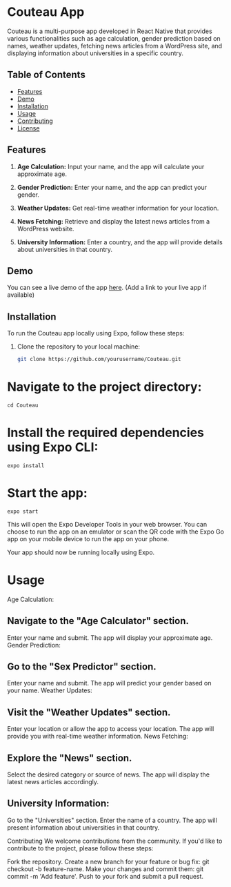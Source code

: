 # Couteau App

Couteau is a multi-purpose app developed in React Native that provides various functionalities such as age calculation, gender prediction based on names, weather updates, fetching news articles from a WordPress site, and displaying information about universities in a specific country.

## Table of Contents

- [Features](#features)
- [Demo](#demo)
- [Installation](#installation)
- [Usage](#usage)
- [Contributing](#contributing)
- [License](#license)

## Features

1. **Age Calculation:** Input your name, and the app will calculate your approximate age.

2. **Gender Prediction:** Enter your name, and the app can predict your gender.

3. **Weather Updates:** Get real-time weather information for your location.

4. **News Fetching:** Retrieve and display the latest news articles from a WordPress website.

5. **University Information:** Enter a country, and the app will provide details about universities in that country.

## Demo

You can see a live demo of the app [here](#). (Add a link to your live app if available)

## Installation

To run the Couteau app locally using Expo, follow these steps:

1. Clone the repository to your local machine:

   ```bash
   git clone https://github.com/yourusername/Couteau.git
# Navigate to the project directory:

    cd Couteau

# Install the required dependencies using Expo CLI:

    expo install
    
# Start the app:
    expo start

This will open the Expo Developer Tools in your web browser. You can choose to run the app on an emulator or scan the QR code with the Expo Go app on your mobile device to run the app on your phone.

Your app should now be running locally using Expo.

# Usage
Age Calculation:

## Navigate to the "Age Calculator" section.
Enter your name and submit.
The app will display your approximate age.
Gender Prediction:

## Go to the "Sex Predictor" section.
Enter your name and submit.
The app will predict your gender based on your name.
Weather Updates:

## Visit the "Weather Updates" section.
Enter your location or allow the app to access your location.
The app will provide you with real-time weather information.
News Fetching:

## Explore the "News" section.
Select the desired category or source of news.
The app will display the latest news articles accordingly.

## University Information:
Go to the "Universities" section.
Enter the name of a country.
The app will present information about universities in that country.

Contributing
We welcome contributions from the community. If you'd like to contribute to the project, please follow these steps:

Fork the repository.
Create a new branch for your feature or bug fix: git checkout -b feature-name.
Make your changes and commit them: git commit -m 'Add feature'.
Push to your fork and submit a pull request.

